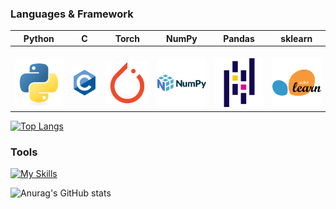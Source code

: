 ### Languages & Framework
| Python |    C   | Torch  | NumPy  | Pandas | sklearn |
| ------ | ------ | ------ | ------ | ------ | ------------ |
| <img width=70/> ![Python](https://github.com/devicons/devicon/blob/master/icons/python/python-original.svg) | <img width=70/> ![C](https://github.com/devicons/devicon/blob/master/icons/c/c-original.svg) | <img width=70/> ![Torch](https://github.com/devicons/devicon/blob/master/icons/pytorch/pytorch-original.svg) | <img width=70/> ![NumPy](https://github.com/devicons/devicon/blob/master/icons/numpy/numpy-original-wordmark.svg) | <img width=70/> ![Pandas](https://github.com/devicons/devicon/blob/master/icons/pandas/pandas-original.svg) | <img width=70/> ![sklearn](https://github.com/devicons/devicon/blob/master/icons/scikitlearn/scikitlearn-original.svg) |

[![Top Langs](https://github-readme-stats.vercel.app/api/top-langs/?username=rytst&theme=tokyonight)](https://github.com/anuraghazra/github-readme-stats)


### Tools
[![My Skills](https://skillicons.dev/icons?i=git,docker,neovim&perline=3)](https://skillicons.dev)


![Anurag's GitHub stats](https://github-readme-stats.vercel.app/api?username=rytst&show_icons=true&theme=tokyonight)
<!---
rytst/rytst is a ✨ special ✨ repository because its `README.md` (this file) appears on your GitHub profile.
You can click the Preview link to take a look at your changes.
--->
